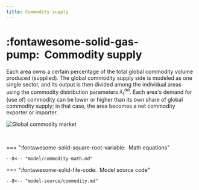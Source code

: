 ```yaml
---
title: Commodity supply
---
```


# :fontawesome-solid-gas-pump:  Commodity supply

Each area owns a certain percentage of the total global commodity volume
produced (supplied). The global commodity supply side is modeled as one
single sector, and its output is then divided among the individual areas
using the commodity distribution parameters $\lambda_t^{aa}$. Each area's
demand for (use of) commodity can be lower or higher than its own share of
global commodity supply; in that case, the area becomes a net commodity
exporter or importer.

![Global commodity market](commodity.png)

<br />

=== ":fontawesome-solid-square-root-variable:  Math equations"

    --8<-- "model/commodity-math.md"


=== ":fontawesome-solid-file-code:  Model source code"

    --8<-- "model-source/commodity.md"

